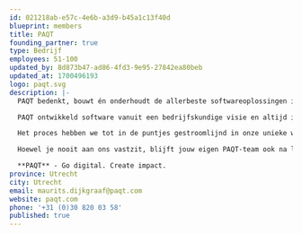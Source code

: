 ```yaml
---
id: 021218ab-e57c-4e6b-a3d9-b45a1c13f40d
blueprint: members
title: PAQT
founding_partner: true
type: Bedrijf
employees: 51-100
updated_by: 8d873b47-ad86-4fd3-9e95-27842ea80beb
updated_at: 1700496193
logo: paqt.svg
description: |-
  PAQT bedenkt, bouwt én onderhoudt de allerbeste softwareoplossingen in de markt. Voor jou, of voor jouw klanten. Met 60 gedreven professionals staan we als techpartner aan je zijde.

  PAQT ontwikkeld software vanuit een bedrijfskundige visie en altijd in nauwe samenwerking met onze opdrachtgevers. Omdat onze ontwikkelaars het strategisch belang van jouw oplossing volledig begrijpen, gaan ze in iedere fase van het proces voor je door het vuur.

  Het proces hebben we tot in de puntjes gestroomlijnd in onze unieke werkwijze Rise. Via ons eigen PAQT samenwerkingsplatform werk je volledig transparant samen met onze ontwikkelaars en consultants. Eén overzichtelijke plek, met één waarheid voor iedereen. Zo creëren we oplossingen die impact maken. Want wij geloven dat alleen de allerbeste software het leven van miljoenen mensen dagelijks beter maakt.

  Hoewel je nooit aan ons vastzit, blijft jouw eigen PAQT-team ook na livegang jouw techpartner. Handig voor support, onderhoud en doorontwikkeling, want onze teams kennen jouw product én ambities als geen ander.

  **PAQT** - Go digital. Create impact.
province: Utrecht
city: Utrecht
email: maurits.dijkgraaf@paqt.com
website: paqt.com
phone: '+31 (0)30 820 03 58'
published: true
---
```

